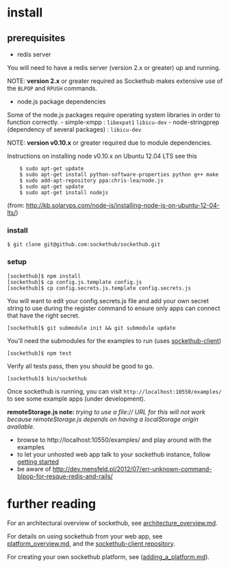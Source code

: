 # install

## prerequisites

  * redis server

  You will need to have a redis server (version 2.x or greater) up and running.

  NOTE: **version 2.x** or greater required as Sockethub makes extensive use of the `BLPOP` and `RPUSH` commands.

  * node.js package dependencies

  Some of the node.js packages require operating system libraries in order to function correctly.
      - simple-xmpp : `libexpat1` `libicu-dev`
      - node-stringprep (dependency of several packages) : `libicu-dev`

  NOTE: **version v0.10.x** or greater required due to module dependencies.

  Instructions on installing node v0.10.x on Ubuntu 12.04 LTS see this

		$ sudo apt-get update
		$ sudo apt-get install python-software-properties python g++ make
		$ sudo add-apt-repository ppa:chris-lea/node.js
		$ sudo apt-get update
		$ sudo apt-get install nodejs

  (from: http://kb.solarvps.com/node-js/installing-node-js-on-ubuntu-12-04-lts/)

### install

    $ git clone git@github.com:sockethub/sockethub.git

### setup

    [sockethub]$ npm install
    [sockethub]$ cp config.js.template config.js
    [sockethub]$ cp config.secrets.js.template config.secrets.js

  You will want to edit your config.secrets.js file and add your own secret string to use during the register command to ensure only apps can connect that have the right secret.

    [sockethub]$ git submodule init && git submodule update
  You'll need the submodules for the examples to run (uses
  [sockethub-client](https://github.com/sockethub/sockethub-client/))

    [sockethub]$ npm test
  Verify all tests pass, then you should be good to go.

    [sockethub]$ bin/sockethub

  Once sockethub is running, you can visit `http://localhost:10550/examples/` to see some example apps (under development).

**remoteStorage.js note:** *trying to use a file:// URL for this will not work because remoteStorage.js depends on having a localStorage origin available.*


* browse to http://localhost:10550/examples/ and play around with the examples
* to let your unhosted web app talk to your sockethub instance, follow [getting started](getting_started.md)
* be aware of http://dev.mensfeld.pl/2012/07/err-unknown-command-blpop-for-resque-redis-and-rails/


# further reading

For an architectural overview of sockethub, see [architecture_overview.md](architecture_overview.md).

For details on using sockethub from your web app, see [platform_overview.md](platform_overview), and the [sockethub-client repository](https://github.com/sockethub/sockethub-client).

For creating your own sockethub platform, see ([adding_a_platform.md](adding_a_platform.md])).


